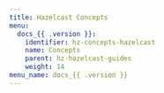 ```yaml
---
title: Hazelcast Concepts
menu:
  docs_{{ .version }}:
    identifier: hz-concepts-hazelcast
    name: Concepts
    parent: hz-hazelcast-guides
    weight: 14
menu_name: docs_{{ .version }}
---
```

